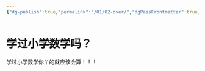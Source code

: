 ```yaml
---
{"dg-publish":true,"permalink":"/01/02-over/","dgPassFrontmatter":true,"created":"2024-11-30T16:28:56.956+08:00","updated":"2024-11-30T16:38:35.458+08:00"}
---
```



# 学过小学数学吗？

学过小学数学你丫的就应该会算！！！
